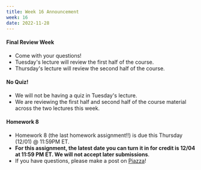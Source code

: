 ```yaml
---
title: Week 16 Announcement
week: 16
date: 2022-11-28
---
```


#### Final Review Week
- Come with your questions!
- Tuesday's lecture will review the first half of the course.
- Thursday's lecture will review the second half of the course.


#### No Quiz!
- We will not be having a quiz in Tuesday's lecture. 
- We are reviewing the first half and second half of the course material across the two lectures this week.

#### Homework 8

- Homework 8 (the last homework assignment!!) is due this Thursday (12/01) @ 11:59PM ET.
- **For this assignment, the latest date you can turn it in for credit is 12/04 at 11:59 PM ET. We will not accept later submissions**.
- If you have questions, please make a post on [Piazza](https://piazza.com/class/l6fee1cmjpp5az)!


